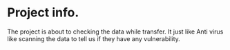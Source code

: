 # Project info.
The project is about to checking the data while transfer.
It just like Anti virus like scanning the data to tell us if they have any vulnerability.